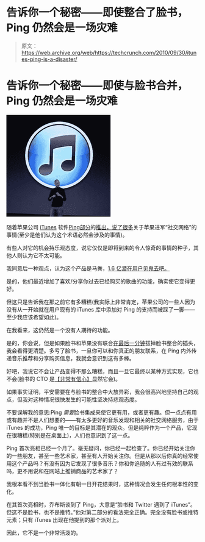 # 告诉你一个秘密——即使整合了脸书，Ping 仍然会是一场灾难

> 原文：<https://web.archive.org/web/https://techcrunch.com/2010/09/30/itunes-ping-is-a-disaster/>

# 告诉你一个秘密——即使与脸书合并，Ping 仍然会是一场灾难

![](img/ceb0eba684c83e72c31b468cedf8aaab.png)

随着苹果公司 [iTunes](https://web.archive.org/web/20221006083522/http://www.crunchbase.com/product/itunes) 软件[Ping](https://web.archive.org/web/20221006083522/http://www.crunchbase.com/product/ping)[部分](https://web.archive.org/web/20221006083522/https://beta.techcrunch.com/2010/09/01/itunes-10-download/)的[推出，](https://web.archive.org/web/20221006083522/http://www.crunchgear.com/2010/09/01/itunes-10-features-new-logo-features/)[说了很多](https://web.archive.org/web/20221006083522/https://beta.techcrunch.com/2010/09/03/ping-ping-ping-ping-ping-ping-ping/)关于苹果进军“社交网络”的事情(至少是他们认为这个术语必然会涉及的事情)。

有些人对它的机会持乐观态度，说它仅仅是即将到来的令人惊奇的事情的种子，其他人则认为它不太可能。

我同意后一种观点，认为这个产品是马粪，[1.6 亿潜在用户见鬼去吧。](https://web.archive.org/web/20221006083522/https://beta.techcrunch.com/2010/09/01/itunes-ping/)

是的，他们最近增加了喜欢/分享你过去已经购买的歌曲的功能，确实使它变得更好。

但这只是告诉我在那之前它有多糟糕(我实际上非常肯定，苹果公司的一些人因为没有从一开始就在用户现有的 iTunes 库中添加对 Ping 的支持而被踩了一脚——至少我应该希望如此)。

在我看来，这仍然是一个没有人期待的功能。

是的，你会说，但是如果脸书和苹果没有联合[在](https://web.archive.org/web/20221006083522/https://beta.techcrunch.com/2010/09/02/itunes-ping-facebook/)[最后一分钟](https://web.archive.org/web/20221006083522/https://beta.techcrunch.com/2010/09/02/its-complicated/)拔掉脸书整合的插头，我会看得更清楚。多亏了脸书，一旦你可以和你真正的朋友联系，在 Ping 内外传递音乐推荐和分享购买信息，我就会意识到这有多棒。

好吧，我说它不会让产品变得不那么糟糕，而且一旦它最终以某种方式实现，它也不会(脸书的 CTO 是[【非常有信心】](https://web.archive.org/web/20221006083522/http://www.businessinsider.com/facebook-cto-very-confident-facebook-and-apple-work-together-on-ping-2010-9)显然它会)。

如果事实证明，平安需要在与脸书的整合中大放异彩，我会很高兴地坚持自己的观点，但我对这种情况很快发生的可能性坚决持悲观态度。

不要误解我的意思:Ping *需要*脸书集成来使它更有用，或者更有趣。但一点点有用或有趣并不是人们想要的——有太多更好的音乐发现和相关的社交网络服务，由于 iTunes 的成功，Ping 唯一的目标是其潜在的观众。但是纯粹作为一个产品，它现在很糟糕(特别是在桌面上)，人们也意识到了这一点。

Ping 首次亮相已经一个月了。毫无疑问，你已经一起检查了。你已经开始关注你的一些朋友，甚至一些艺术家，甚至有人开始关注你。但是从那以后你真的经常使用这个产品吗？有没有因为它发现了很多音乐？你和你追随的人有过有效的联系吗，更不用说和在网站上推销商品的艺术家了？

我根本看不到当脸书一体化有朝一日开花结果时，这种情况会发生任何根本性的变化。

在其首次亮相时，乔布斯谈到了 Ping，大意是“脸书和 Twitter 遇到了 iTunes”。但这不是脸书，也不是推特。”他对第二部分的看法完全正确。完全没有脸书或推特元素；只有 iTunes 出现在他提到的那个派对上。

因此，它不是一个非常活泼的。